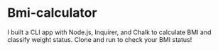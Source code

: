 # Bmi-calculator
I built a CLI app with Node.js, Inquirer, and Chalk to calculate BMI and classify weight status. Clone and run to check your BMI status!
